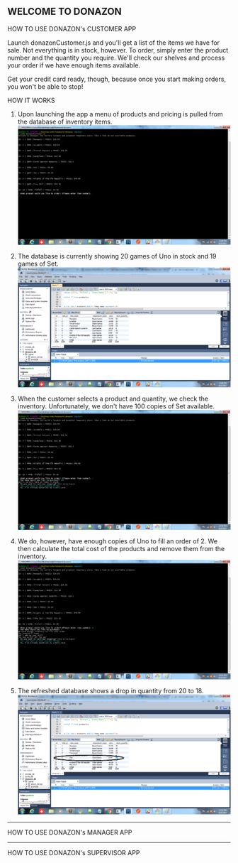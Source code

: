 WELCOME TO DONAZON
--------------------------------------------------
HOW TO USE DONAZON's CUSTOMER APP

Launch donazonCustomer.js and you'll get a list of the items we have for sale. Not everything is in stock, however. To order, simply enter the product number and the quantity you require. We'll check our shelves and process your order if we have enough items available. 

Get your credit card ready, though, because once you start making orders, you won't be able to stop!

HOW IT WORKS

1. Upon launching the app a menu of products and pricing is pulled from the database of inventory items.
![Alt text](/images/initial-product-load.png "Optional Title")

2. The database is currently showing 20 games of Uno in stock and 19 games of Set.
![Alt text](/images/starting-inventory.png "Optional Title")

3. When the customer selects a product and quantity, we check the inventory. Unfortunately, we don't have 100 copies of Set available.
![Alt text](/images/insufficient-inventory.png "Optional Title")

4. We do, however, have enough copies of Uno to fill an order of 2. We then calculate the total cost of the products and remove them from the inventory. 
![Alt text](/images/completed-order.png "Optional Title")

5. The refreshed database shows a drop in quantity from 20 to 18.
![Alt text](/images/updated-inventory.png "Optional Title")

--------------------------------------------------
HOW TO USE DONAZON's MANAGER APP


--------------------------------------------------
HOW TO USE DONAZON's SUPERVISOR APP